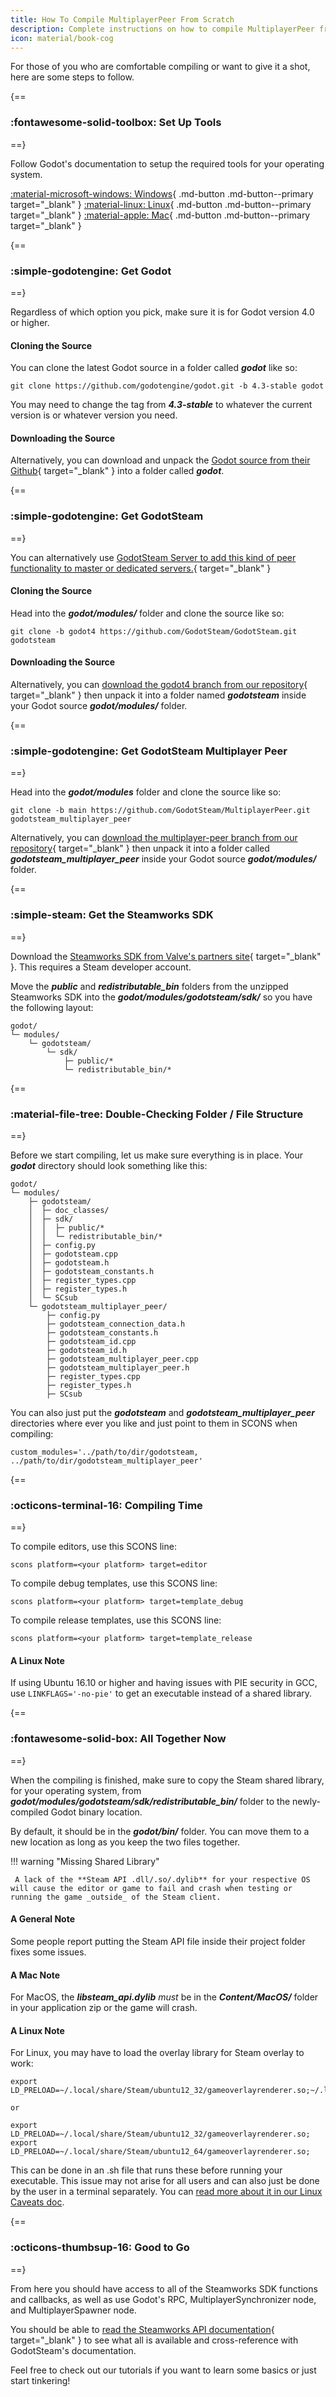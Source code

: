 ```yaml
---
title: How To Compile MultiplayerPeer From Scratch
description: Complete instructions on how to compile MultiplayerPeer from source code.
icon: material/book-cog
---
```


For those of you who are comfortable compiling or want to give it a shot, here are some steps to follow.

{==
### :fontawesome-solid-toolbox: Set Up Tools
==}

Follow Godot's documentation to setup the required tools for your operating system.

<div class="button-grid" markdown>

[:material-microsoft-windows: Windows](https://docs.godotengine.org/en/latest/contributing/development/compiling/compiling_for_windows.html){ .md-button .md-button--primary target="\_blank" }
[:material-linux: Linux](https://docs.godotengine.org/en/latest/contributing/development/compiling/compiling_for_linuxbsd.html){ .md-button .md-button--primary target="\_blank" }
[:material-apple: Mac](https://docs.godotengine.org/en/latest/contributing/development/compiling/compiling_for_macos.html){ .md-button .md-button--primary target="\_blank" }

</div>

{==
### :simple-godotengine: Get Godot
==}

Regardless of which option you pick, make sure it is for Godot version 4.0 or higher.

#### Cloning the Source

You can clone the latest Godot source in a folder called ***godot*** like so:

```shell
git clone https://github.com/godotengine/godot.git -b 4.3-stable godot
```
You may need to change the tag from ***4.3-stable*** to whatever the current version is or whatever version you need.

#### Downloading the Source

Alternatively, you can download and unpack the [Godot source from their Github](https://github.com/godotengine/godot){ target="\_blank" } into a folder called ***godot***.

{==
### :simple-godotengine: Get GodotSteam
==}

You can alternatively use [GodotSteam Server to add this kind of peer functionality to master or dedicated servers.](https://github.com/GodotSteam/GodotSteam-Server/){ target="\_blank" } 

#### Cloning the Source

Head into the ***godot/modules/*** folder and clone the source like so:

```shell
git clone -b godot4 https://github.com/GodotSteam/GodotSteam.git godotsteam
```

#### Downloading the Source

Alternatively, you can [download the godot4 branch from our repository](https://github.com/GodotSteam/GodotSteam/tree/godot4){ target="\_blank" } then unpack it into a folder named ***godotsteam*** inside your Godot source ***godot/modules/*** folder.

{==
### :simple-godotengine: Get GodotSteam Multiplayer Peer
==}

Head into the ***godot/modules*** folder and clone the source like so:

```shell
git clone -b main https://github.com/GodotSteam/MultiplayerPeer.git godotsteam_multiplayer_peer
```
Alternatively, you can [download the multiplayer-peer branch from our repository](https://github.com/GodotSteam/MultiplayerPeer){ target="\_blank" } then unpack it into a folder called ***godotsteam_multiplayer_peer*** inside your Godot source ***godot/modules/*** folder.

{==
### :simple-steam: Get the Steamworks SDK
==}

Download the [Steamworks SDK from Valve's partners site](https://partner.steamgames.com){ target="\_blank" }. This requires a Steam developer account.

Move the ***public*** and ***redistributable_bin*** folders from the unzipped Steamworks SDK into the ***godot/modules/godotsteam/sdk/*** so you have the following layout:

```shell
godot/
└─ modules/
	└─ godotsteam/
		└─ sdk/
			├─ public/*
			└─ redistributable_bin/*
```

{==
### :material-file-tree: Double-Checking Folder / File Structure
==}

Before we start compiling, let us make sure everything is in place. Your ***godot*** directory should look something like this:

```shell
godot/
└─ modules/
	├─ godotsteam/
	│  ├─ doc_classes/
	│  ├─ sdk/
	│  │  ├─ public/*
	│  │  └─ redistributable_bin/*
	│  ├─ config.py
	│  ├─ godotsteam.cpp
	│  ├─ godotsteam.h
	│  ├─ godotsteam_constants.h
	│  ├─ register_types.cpp
	│  ├─ register_types.h
	│  └─ SCsub
	└─ godotsteam_multiplayer_peer/
		├─ config.py
		├─ godotsteam_connection_data.h
		├─ godotsteam_constants.h
		├─ godotsteam_id.cpp
		├─ godotsteam_id.h
		├─ godotsteam_multiplayer_peer.cpp
		├─ godotsteam_multiplayer_peer.h
		├─ register_types.cpp
		├─ register_types.h
		├─ SCsub
```

You can also just put the ***godotsteam*** and ***godotsteam_multiplayer_peer*** directories where ever you like and just point to them in SCONS when compiling: 

```shell
custom_modules='../path/to/dir/godotsteam, ../path/to/dir/godotsteam_multiplayer_peer'
```

{==
### :octicons-terminal-16: Compiling Time
==}

To compile editors, use this SCONS line:

```shell
scons platform=<your platform> target=editor
```

To compile debug templates, use this SCONS line:

```shell
scons platform=<your platform> target=template_debug
```

To compile release templates, use this SCONS line:

```shell
scons platform=<your platform> target=template_release
```

#### A Linux Note

If using Ubuntu 16.10 or higher and having issues with PIE security in GCC, use ```LINKFLAGS='-no-pie'``` to get an executable instead of a shared library.

{==
### :fontawesome-solid-box: All Together Now
==}

When the compiling is finished, make sure to copy the Steam shared library, for your operating system, from ***godot/modules/godotsteam/sdk/redistributable_bin/*** folder to the newly-compiled Godot binary location.

By default, it should be in the ***godot/bin/*** folder. You can move them to a new location as long as you keep the two files together.

!!! warning "Missing Shared Library"

	 A lack of the **Steam API .dll/.so/.dylib** for your respective OS will cause the editor or game to fail and crash when testing or running the game _outside_ of the Steam client.

#### A General Note

Some people report putting the Steam API file inside their project folder fixes some issues.

#### A Mac Note

For MacOS, the ***libsteam_api.dylib*** _must_ be in the ***Content/MacOS/*** folder in your application zip or the game will crash.

#### A Linux Note

For Linux, you may have to load the overlay library for Steam overlay to work:

```shell
export LD_PRELOAD=~/.local/share/Steam/ubuntu12_32/gameoverlayrenderer.so;~/.local/share/Steam/ubuntu12_64/gameoverlayrenderer.so
  
or 
  
export LD_PRELOAD=~/.local/share/Steam/ubuntu12_32/gameoverlayrenderer.so;
export LD_PRELOAD=~/.local/share/Steam/ubuntu12_64/gameoverlayrenderer.so;
```

This can be done in an .sh file that runs these before running your executable. This issue may not arise for all users and can also just be done by the user in a terminal separately. You can [read more about it in our Linux Caveats doc](../issues/linux_issues.md).

{==
### :octicons-thumbsup-16: Good to Go
==}

From here you should have access to all of the Steamworks SDK functions and callbacks, as well as use Godot's RPC, MultiplayerSynchronizer node, and MultiplayerSpawner node.

You should be able to [read the Steamworks API documentation](https://partner.steamgames.com/doc/){ target="\_blank" } to see what all is available and cross-reference with GodotSteam's documentation.

Feel free to check out our tutorials if you want to learn some basics or just start tinkering!